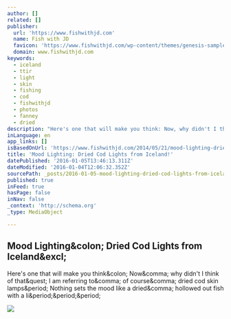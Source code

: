 ```yaml
---
author: []
related: []
publisher:
  url: 'https://www.fishwithjd.com'
  name: Fish with JD
  favicon: 'https://www.fishwithjd.com/wp-content/themes/genesis-sample/images/favicon.ico'
  domain: www.fishwithjd.com
keywords:
  - iceland
  - ttir
  - light
  - skin
  - fishing
  - cod
  - fishwithjd
  - photos
  - fanney
  - dried
description: "Here's one that will make you think: Now, why didn't I think of that? I am referring to, of course, dried cod skin lamps. Nothing sets the mood like a dried, hollowed out fish with a li..."
inLanguage: en
app_links: []
isBasedOnUrl: 'https://www.fishwithjd.com/2014/05/21/mood-lighting-dried-cod-lights-from-iceland/'
title: 'Mood Lighting: Dried Cod Lights from Iceland!'
datePublished: '2016-01-05T13:46:13.311Z'
dateModified: '2016-01-04T12:06:32.352Z'
sourcePath: _posts/2016-01-05-mood-lighting-dried-cod-lights-from-iceland.md
published: true
inFeed: true
hasPage: false
inNav: false
_context: 'http://schema.org'
_type: MediaObject

---
```

<article style=""><h1>Mood Lighting&amp;colon; Dried Cod Lights from Iceland&amp;excl;</h1><p>Here's one that will make you think&amp;colon; Now&amp;comma; why didn't I think of that&amp;quest; I am referring to&amp;comma; of course&amp;comma; dried cod skin lamps&amp;period; Nothing sets the mood like a dried&amp;comma; hollowed out fish with a li&amp;period;&amp;period;&amp;period;</p><img src="https://fishwithjd.com/wp-content/uploads/2014/05/Screen-Shot-2014-05-21-at-8.56.50-PM.png" /></article>